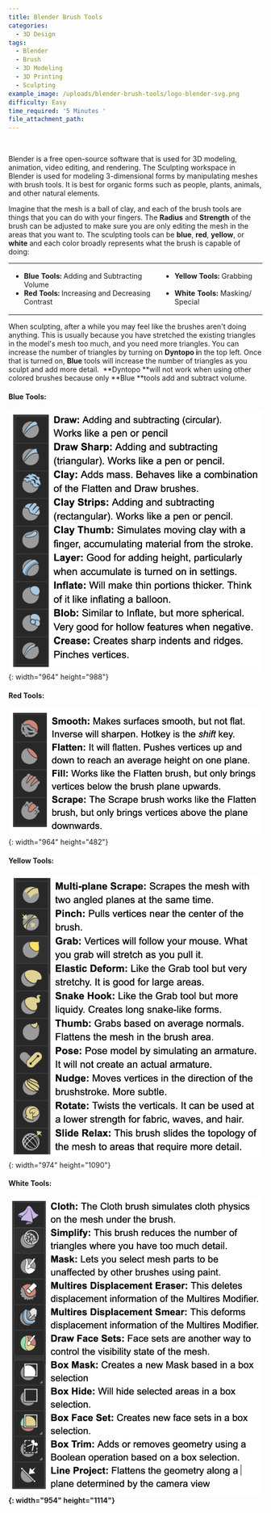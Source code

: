```yaml
---
title: Blender Brush Tools
categories:
  - 3D Design
tags:
  - Blender
  - Brush
  - 3D Modeling
  - 3D Printing
  - Sculpting
example_image: /uploads/blender-brush-tools/logo-blender-svg.png
difficulty: Easy
time_required: '5 Minutes '
file_attachment_path:
---
```


&nbsp;

Blender is a free open-source software that is used for 3D modeling, animation, video editing, and rendering. The Sculpting workspace in Blender is used for modeling 3-dimensional forms by manipulating meshes with brush tools. It is best for organic forms such as people, plants, animals, and other natural elements.

Imagine that the mesh is a ball of clay, and each of the brush tools are things that you can do with your fingers. The&nbsp;**Radius**&nbsp;and&nbsp;**Strength**&nbsp;of the brush can be adjusted to make sure you are only editing the mesh in the areas that you want to. The sculpting tools can be **blue**, **red**, **yellow**, or **white** and each color broadly represents what the brush is capable of doing:

<table><tbody><tr><td><ul><li><strong>Blue Tools: </strong>Adding and Subtracting Volume<strong>&nbsp; &nbsp; &nbsp; &nbsp; &nbsp; &nbsp; &nbsp; &nbsp; &nbsp; &nbsp;</strong></li><li><strong>Red Tools: </strong>Increasing and Decreasing Contrast <strong>&nbsp;</strong></li></ul></td><td><ul><li><strong>Yellow Tools: </strong>Grabbing&nbsp;<span style="background-color: transparent; color: var(--color-carbon); font-family: var(--font-family); letter-spacing: 0.01rem;">&nbsp;</span><strong style="background-color: transparent; color: var(--color-carbon); font-family: var(--font-family); letter-spacing: 0.01rem;">&nbsp; &nbsp; &nbsp; &nbsp; &nbsp; &nbsp;&nbsp;</strong></li><li><strong style="background-color: transparent; color: var(--color-carbon); font-family: var(--font-family); letter-spacing: 0.01rem;">White Tools: </strong><span style="background-color: transparent; color: var(--color-carbon); font-family: var(--font-family); letter-spacing: 0.01rem;">Masking/ Special &nbsp;</span><strong style="background-color: transparent; color: var(--color-carbon); font-family: var(--font-family); letter-spacing: 0.01rem;">&nbsp;</strong></li></ul></td></tr></tbody></table>

When sculpting, after a while you may feel like the brushes aren't doing anything. This is usually because you have stretched the existing triangles in the model's mesh too much, and you need more triangles. You can increase the number of triangles by turning on&nbsp;**Dyntopo i**n the top left. Once that is turned on,&nbsp;**Blue**&nbsp;tools will increase the number of triangles as you sculpt and add more detail. &nbsp;**Dyntopo&nbsp;**will not work when using other colored brushes because only&nbsp;**Blue&nbsp;**tools add and subtract volume.&nbsp;

#### **Blue Tools:**

![](/uploads/blender-brush-tools/screen-shot-2022-02-03-at-11-02-46-am.png){: width="964" height="988"}

#### **Red Tools:**

![](/uploads/blender-brush-tools/screen-shot-2022-02-03-at-11-03-00-am.png){: width="964" height="482"}

#### **Yellow Tools**\:

![](/uploads/blender-brush-tools/screen-shot-2022-02-03-at-11-03-11-am.png){: width="974" height="1090"}

#### **White Tools:&nbsp;**

**![](/uploads/blender-brush-tools/screen-shot-2022-02-03-at-3-21-09-pm.png){: width="954" height="1114"}**
